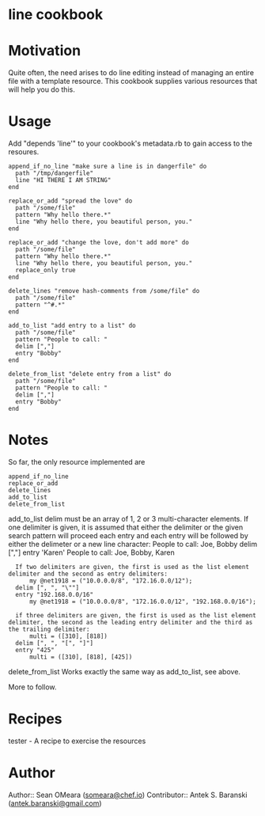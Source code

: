 # line cookbook

# Motivation
Quite often, the need arises to do line editing instead of managing an
entire file with a template resource. This cookbook supplies various 
resources that will help you do this.

# Usage
Add "depends 'line'" to your cookbook's metadata.rb to gain access to
the resoures.

    append_if_no_line "make sure a line is in dangerfile" do
      path "/tmp/dangerfile"
      line "HI THERE I AM STRING"
    end
    
    replace_or_add "spread the love" do
      path "/some/file"
      pattern "Why hello there.*"
      line "Why hello there, you beautiful person, you."
    end

    replace_or_add "change the love, don't add more" do
      path "/some/file"
      pattern "Why hello there.*"
      line "Why hello there, you beautiful person, you."
      replace_only true
    end

    delete_lines "remove hash-comments from /some/file" do
      path "/some/file"
      pattern "^#.*"
    end

    add_to_list "add entry to a list" do
      path "/some/file"
      pattern "People to call: "
      delim [","]
      entry "Bobby"
    end

    delete_from_list "delete entry from a list" do
      path "/some/file"
      pattern "People to call: "
      delim [","]
      entry "Bobby"
    end

# Notes
So far, the only resource implemented are 

    append_if_no_line
    replace_or_add
    delete_lines
    add_to_list
    delete_from_list

  add_to_list
    delim must be an array of 1, 2 or 3 multi-character elements.
      If one delimiter is given, it is assumed that either the delimiter or the given search pattern will proceed each entry and
      each entry will be followed by either the delimeter or a new line character:
          People to call: Joe, Bobby
	  delim [","]
	  entry 'Karen'
          People to call: Joe, Bobby, Karen
	   
      If two delimiters are given, the first is used as the list element delimiter and the second as entry delimiters:
          my @net1918 = ("10.0.0.0/8", "172.16.0.0/12");
	  delim [", ", "\""]
	  entry "192.168.0.0/16"
          my @net1918 = ("10.0.0.0/8", "172.16.0.0/12", "192.168.0.0/16");

      if three delimiters are given, the first is used as the list element delimiter, the second as the leading entry delimiter and the third as the trailing delimiter:
          multi = ([310], [818])
      delim [", ", "[", "]"]
      entry "425"
          multi = ([310], [818], [425])

  delete_from_list
    Works exactly the same way as add_to_list, see above.
	        

More to follow.

# Recipes
tester -  A recipe to exercise the resources

# Author
Author:: Sean OMeara (<someara@chef.io>)
Contributor:: Antek S. Baranski (<antek.baranski@gmail.com>)


